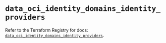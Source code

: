 # `data_oci_identity_domains_identity_providers`

Refer to the Terraform Registry for docs: [`data_oci_identity_domains_identity_providers`](https://registry.terraform.io/providers/hashicorp/oci/7.19.0/docs/data-sources/identity_domains_identity_providers).
